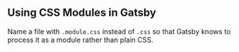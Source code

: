 ## Using CSS Modules in Gatsby

Name a file with `.module.css` instead of `.css` so that Gatsby knows to process it as a module rather than plain CSS.
